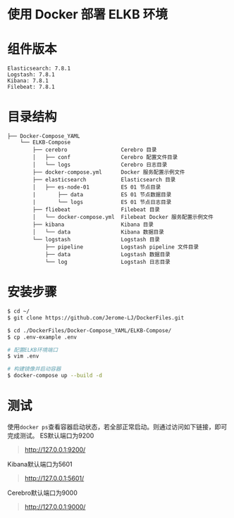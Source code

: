 # 使用 Docker 部署 ELKB 环境
# 组件版本
```
Elasticsearch: 7.8.1
Logstash: 7.8.1
Kibana: 7.8.1
Filebeat: 7.8.1
```
# 目录结构
```
├── Docker-Compose_YAML
    └── ELKB-Compose
        ├── cerebro                 Cerebro 目录
        │   ├── conf                Cerebro 配置文件目录
        │   └── logs                Cerebro 日志目录
        ├── docker-compose.yml      Docker 服务配置示例文件
        ├── elasticsearch           Elasticsearch 目录
        │   ├── es-node-01          ES 01 节点目录
        |       ├── data            ES 01 节点数据目录
        |       └── logs            ES 01 节点日志目录
        ├── fliebeat                Filebeat 目录
        │   └── docker-compose.yml  Filebeat Docker 服务配置示例文件
        ├── kibana                  Kibana 目录
        │   └── data                Kibana 数据目录
        └── logstash                Logstash 目录
            ├── pipeline            Logstash pipeline 文件目录
            ├── data                Logstash 数据目录
            └── log                 Logstash 日志目录
```
# 安装步骤
```bash
$ cd ~/
$ git clone https://github.com/Jerome-LJ/DockerFiles.git

$ cd ./DockerFiles/Docker-Compose_YAML/ELKB-Compose/
$ cp .env-example .env

# 配置ELKB环境端口
$ vim .env

# 构建镜像并启动容器
$ docker-compose up --build -d
```
# 测试
使用`docker ps`查看容器启动状态，若全部正常启动。则通过访问如下链接，即可完成测试。
ES默认端口为9200
> http://127.0.0.1:9200/

Kibana默认端口为5601
> http://127.0.0.1:5601/

Cerebro默认端口为9000
> http://127.0.0.1:9000/